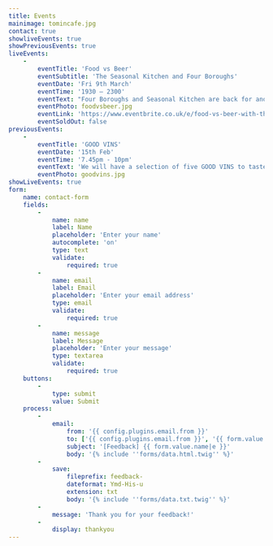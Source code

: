 ```yaml
---
title: Events
mainimage: tomincafe.jpg
contact: true
showliveEvents: true
showPreviousEvents: true
liveEvents:
    -
        eventTitle: 'Food vs Beer'
        eventSubtitle: 'The Seasonal Kitchen and Four Boroughs'
        eventDate: 'Fri 9th March'
        eventTime: '1930 – 2300'
        eventText: "Four Boroughs and Seasonal Kitchen are back for another round of 'food vs beer'. This will be an incredible evening of beer and food matching. You will have four plant-based courses and four beers. Carefully matched after in depth testing (I know we have a difficult job!). \r\n\r\nBoth teams from Four Borough’s and Seasonal Kitchen will be on hand to talk you through the beer & food pairings."
        eventPhoto: foodvsbeer.jpg
        eventLink: 'https://www.eventbrite.co.uk/e/food-vs-beer-with-the-seasonal-kitchen-and-four-boroughs-tickets-42421080594'
        eventSoldOut: false
previousEvents:
    -
        eventTitle: 'GOOD VINS'
        eventDate: '15th Feb'
        eventTime: '7.45pm - 10pm'
        eventText: 'We will have a selection of five GOOD VINS to taste curated by the guys behind 161 Kirkdale and Under the Bonnet Wines...this means they will be wines that have had minimal technological and chemical intervention, rather they are made in the same way as everything else in Four Boroughs...by master crafts people relying on the investment of time, effort and experience.'
        eventPhoto: goodvins.jpg
showLiveEvents: true
form:
    name: contact-form
    fields:
        -
            name: name
            label: Name
            placeholder: 'Enter your name'
            autocomplete: 'on'
            type: text
            validate:
                required: true
        -
            name: email
            label: Email
            placeholder: 'Enter your email address'
            type: email
            validate:
                required: true
        -
            name: message
            label: Message
            placeholder: 'Enter your message'
            type: textarea
            validate:
                required: true
    buttons:
        -
            type: submit
            value: Submit
    process:
        -
            email:
                from: '{{ config.plugins.email.from }}'
                to: ['{{ config.plugins.email.from }}', '{{ form.value.email }}']
                subject: '[Feedback] {{ form.value.name|e }}'
                body: '{% include ''forms/data.html.twig'' %}'
        -
            save:
                fileprefix: feedback-
                dateformat: Ymd-His-u
                extension: txt
                body: '{% include ''forms/data.txt.twig'' %}'
        -
            message: 'Thank you for your feedback!'
        -
            display: thankyou
---
```


